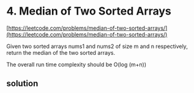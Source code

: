 # 4. Median of Two Sorted Arrays
[https://leetcode.com/problems/median-of-two-sorted-arrays/](https://leetcode.com/problems/median-of-two-sorted-arrays/)

Given two sorted arrays nums1 and nums2 of size m and n respectively, return the median of the two sorted arrays.

The overall run time complexity should be O(log (m+n))

## solution

```python

```
